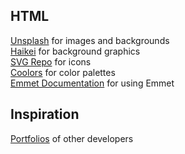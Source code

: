 ## HTML
[Unsplash](https://unsplash.com/) for images and backgrounds\
[Haikei](https://app.haikei.app/) for background graphics\
[SVG Repo](https://www.svgrepo.com/) for icons\
[Coolors](https://coolors.com/) for color palettes\
[Emmet Documentation](https://docs.emmet.io/abbreviations/) for using Emmet

## Inspiration
[Portfolios]() of other developers